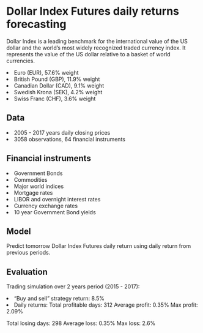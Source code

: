 # Dollar Index Futures daily returns forecasting

Dollar Index is a leading benchmark for the international value of the US dollar and the world’s most widely recognized traded currency index. It represents the value of the US dollar relative to a basket of world currencies.

<li> Euro (EUR), 57.6% weight
<li> British Pound (GBP), 11.9% weight
<li> Canadian Dollar (CAD), 9.1% weight
<li> Swedish Krona (SEK), 4.2% weight
<li> Swiss Franc (CHF), 3.6% weight

## Data

<li> 2005 - 2017 years daily closing prices
<li> 3058 observations, 64 financial instruments

## Financial instruments

<li> Government Bonds
<li> Commodities
<li> Major world indices
<li> Mortgage rates
<li> LIBOR and overnight interest rates
<li> Currency exchange rates
<li> 10 year Government Bond yields

## Model

Predict tomorrow Dollar Index Futures daily return using daily return from previous periods.

## Evaluation

Trading simulation over 2 years period (2015 - 2017):

<li> “Buy and sell” strategy return: 8.5%

<li> Daily returns:
Total profitable days: 	312
Average profit: 		0.35%
Max profit: 			2.09%

Total losing days:		298
Average loss: 		    0.35%
Max loss:               2.6%
